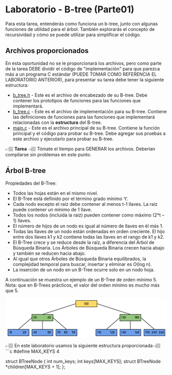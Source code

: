 
# Laboratorio - B-tree (Parte01)
Para esta tarea, entenderás como funciona un b-tree, junto con algunas
funciones de utilidad para el árbol. También explorarás el concepto de
recursividad y cómo se puede utilizar para simplificar el código.

## Archivos proporcionados
En esta oportunidad no se le proporcionará los archivos, pero como parte de la tarea DEBE dividir el código de "implementación" para que
parezca más a un programa C estándar (PUEDE TOMAR COMO REFERENCIA EL LABORATORIO ANTERIOR), para presentar su tarea debe tener la siguiente estructura:

* [b_tree.h](b_tree.h) - Este es el archivo de encabezado de su B-tree. Debe contener los prototipos de funciones para las funciones que implementará.
* [b_tree.c](b_tree.c) - Este es el archivo de implementación para su B-tree. Contiene las definiciones de funciones para las funciones que implementará relacionadas con la **estructura** del B-tree.
* [main.c](main.c) - Este es el archivo principal de su B-tree. Contiene la función principal y el código para probar su B-tree. Debe agregar sus pruebas a este archivo y ejecutarlo para probar su B-tree.

👉🏽 **Tarea** 👈🏽 Tómate el tiempo para GENERAR los archivos. Deberían compilarse sin problemas en este punto.

## Árbol B-tree
Propiedades del B-Tree:
* Todos las hojas están en el mismo nivel.
* El B-Tree está definido por el término grado mínimo ‘t‘.
* Cada nodo excepto el raíz debe contener al menos t-1 llaves. La raíz puede contener un mínimo de 1 llave.
* Todos los nodos (incluida la raíz) pueden contener como máximo (2*t – 1) llaves.
* El número de hijos de un nodo es igual al número de llaves en él más 1.
* Todas las llaves de un nodo están ordenadas en orden creciente. El hijo entre dos llaves k1 y k2 contiene todas las llaves en el rango de k1 y k2.
* El B-Tree crece y se reduce desde la raíz, a diferencia del Árbol de Búsqueda Binaria. Los Árboles de Búsqueda Binaria crecen hacia abajo y también se reducen hacia abajo.
* Al igual que otros Árboles de Búsqueda Binaria equilibrados, la complejidad temporal para buscar, insertar y eliminar es O(log n).
* La inserción de un nodo en un B-Tree ocurre solo en un nodo hoja.

A continuación se muestra un ejemplo de un B-Tree de orden mínimo 5.
Nota: que en B-Trees prácticos, el valor del orden mínimo es mucho más que 5.

<center>

![B-tree Add](output253.png)

</center>
👉🏽 En este laboratorio usamos la siguiente estructura proporcionada👈🏽
```c
#define MAX_KEYS 4

struct BTreeNode {
  int num_keys;
  int keys[MAX_KEYS];
  struct BTreeNode *children[MAX_KEYS + 1];
};

```


